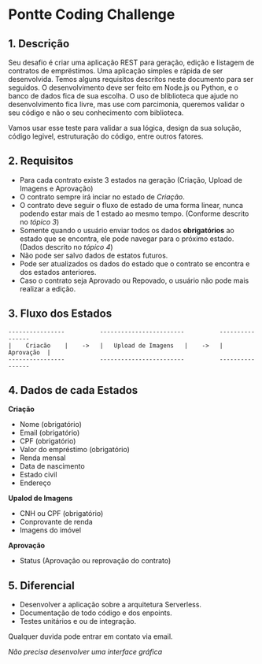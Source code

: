 # Pontte Coding Challenge

## 1. Descrição

Seu desafio é criar uma aplicação REST para geração, edição e listagem de contratos de emprëstimos. Uma aplicação simples e rápida de ser desenvolvida. Temos alguns requisitos descritos neste documento para ser seguidos.
O desenvolvimento deve ser feito em Node.js ou Python, e o banco de dados fica de sua escolha. O uso de bliblioteca que ajude no desenvolvimento fica livre, mas use com parcimonia, queremos validar o seu código e não o seu conhecimento com biblioteca.

Vamos usar esse teste para validar a sua lógica, design da sua solução, código legivel, estruturação do código, entre outros fatores.



## 2. Requisitos
- Para cada contrato existe 3 estados na geração (Criação, Upload de Imagens e Aprovação)
- O contrato sempre irá inciar no estado de *Criação*.
- O contrato deve seguir o fluxo de estado de uma forma linear, nunca podendo estar mais de 1 estado ao mesmo tempo. (Conforme descrito no *tópico 3*)
- Somente quando o usuário enviar todos os dados **obrigatórios** ao estado que se encontra, ele pode navegar para o próximo estado. (Dados descrito no *tópico 4*)
- Não pode ser salvo dados de estatos futuros.
- Pode ser atualizados os dados do estado que o contrato se encontra e dos estados anteriores.
- Caso o contrato seja Aprovado ou Repovado, o usuário não pode mais realizar a edição.



## 3. Fluxo dos Estados
```
----------------          ------------------------          ----------------
|    Criacão    |    ->   |   Upload de Imagens   |    ->   |   Aprovação  |
----------------          ------------------------          ----------------
```



## 4. Dados de cada Estados

**Criação**
 - Nome (obrigatório)
 - Email (obrigatório)
 - CPF (obrigatório)
 - Valor do empréstimo (obrigatório)
 - Renda mensal
 - Data de nascimento
 - Estado civil
 - Endereço

**Upalod de Imagens**
 - CNH ou CPF (obrigatório)
 - Conprovante de renda
 - Imagens do imóvel

**Aprovação**
 - Status (Aprovação ou reprovação do contrato)


## 5. Diferencial
- Desenvolver a aplicação sobre a arquitetura Serverless.
- Documentação de todo código e dos enpoints.
- Testes unitários e ou de integração.


Qualquer duvida pode entrar em contato via email.

*Não precisa desenvolver uma interface gráfica*